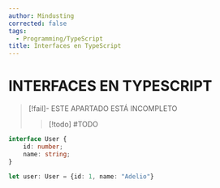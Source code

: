 ```yaml
---
author: Mindusting
corrected: false
tags:
  - Programming/TypeScript
title: Interfaces en TypeScript
---
```


# INTERFACES EN TYPESCRIPT

> [!fail]- ESTE APARTADO ESTÁ INCOMPLETO
> > [!todo] #TODO

```ts
interface User {
    id: number;
    name: string;
}

let user: User = {id: 1, name: "Adelio"}
```

